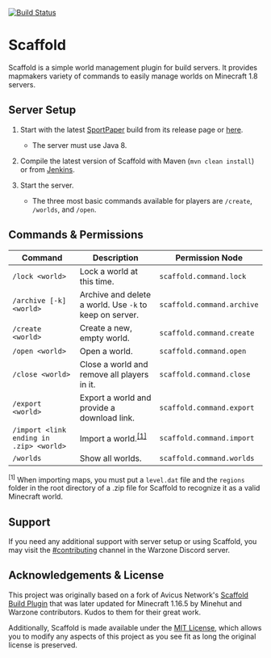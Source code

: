 [![Build Status](https://jenkins.bennydoesstuff.me/buildStatus/icon?job=Scaffold)](https://jenkins.bennydoesstuff.me/job/Scaffold)

# Scaffold
Scaffold is a simple world management plugin for build servers. It provides mapmakers variety of commands to easily manage worlds on Minecraft 1.8 servers.

## Server Setup

1. Start with the latest [SportPaper](https://github.com/Electroid/SportPaper) build from its release page or [here](https://pkg.ashcon.app/sportpaper).
   - The server must use Java 8.

2. Compile the latest version of Scaffold with Maven (`mvn clean install`) or from [Jenkins](https://jenkins.bennydoesstuff.me/job/Scaffold/).

3. Start the server.
   - The three most basic commands available for players are ``/create``, ``/worlds``, and ``/open``.

## Commands & Permissions
| Command       | Description   | Permission Node |
| ------------- | ------------- | ------------- |
| `/lock <world>`  | Lock a world at this time.  | `scaffold.command.lock`  |
| `/archive [-k] <world>`  | Archive and delete a world. Use `-k` to keep on server.  | `scaffold.command.archive`  |
| `/create <world>`  | Create a new, empty world.  | `scaffold.command.create`  |
| `/open <world>`  | Open a world.  | `scaffold.command.open`  |
| `/close <world>`  | Close a world and remove all players in it.  | `scaffold.command.close`  |
| `/export <world>`  | Export a world and provide a download link.  | `scaffold.command.export`  |
| `/import <link ending in .zip> <world>`  | Import a world.<sup href>[[1]](#footnote1)</sup>  | `scaffold.command.import`  |
| `/worlds`  | Show all worlds.  | `scaffold.command.worlds`  |

<sup name="footnote1">[1]</sup> When importing maps, you must put a `level.dat` file and the `regions` folder in the root directory of a .zip file for Scaffold to recognize it as a valid Minecraft world.

## Support
If you need any additional support with server setup or using Scaffold, you may visit the [#contributing](https://warz.one/discord) channel in the Warzone Discord server.

## Acknowledgements & License
This project was originally based on a fork of Avicus Network's [Scaffold Build Plugin](https://github.com/Avicus/Scaffold) that was later updated for Minecraft 1.16.5 by Minehut and Warzone contributors. Kudos to them for their great work. 

Additionally, Scaffold is made available under the [MIT License](https://github.com/Warzone/Scaffold/blob/master/LICENSE), which allows you to modify any aspects of this project as you see fit as long the original license is preserved.
